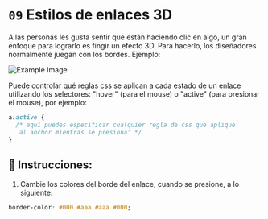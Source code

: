 # `09` Estilos de enlaces 3D

A las personas les gusta sentir que están haciendo clic en algo, un gran enfoque para lograrlo es fingir un efecto 3D. Para hacerlo, los diseñadores normalmente juegan con los bordes. Ejemplo:

![Example Image](http://i.imgur.com/kLPzBXc.png)

Puede controlar qué reglas css se aplican a cada estado de un enlace utilizando los selectores: "hover" (para el mouse) o "active" (para presionar el mouse), por ejemplo:

```css
a:active {
  /* aquí puedes especificar cualquier regla de css que aplique
   al anchor mientras se presiona' */
}
```

## 📝 Instrucciones:


1. Cambie los colores del borde del enlace, cuando se presione, a lo siguiente:

```css
border-color: #000 #aaa #aaa #000;
```
